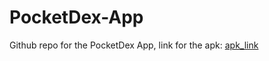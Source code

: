 
# PocketDex-App

Github repo for the PocketDex App, link for the apk:
[apk_link](https://i.diawi.com/XqsKpY)

